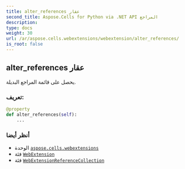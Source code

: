 ```yaml
---
title: alter_references عقار
second_title: Aspose.Cells for Python via .NET API المراجع
description:
type: docs
weight: 30
url: /ar/aspose.cells.webextensions/webextension/alter_references/
is_root: false
---
```

##  alter_references عقار

يحصل على قائمة المراجع البديلة.
###  تعريف:
```python
@property
def alter_references(self):
    ...
```

###  أنظر أيضا
* الوحدة [`aspose.cells.webextensions`](../../)
* فئة [`WebExtension`](/cells/python-net/ar/aspose.cells.webextensions/webextension)
* فئة [`WebExtensionReferenceCollection`](/cells/python-net/ar/aspose.cells.webextensions/webextensionreferencecollection)
